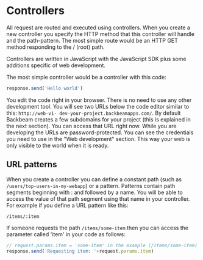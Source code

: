 # Controllers

All request are routed and executed using controllers. When you create a new controller you specify the HTTP method that this controller will handle and the path-pattern. The most simple route would be an HTTP GET method responding to the / (root) path.

Controllers are written in JavaScript with the JavaScript SDK plus some additions specific of web development.

The most simple controller would be a controller with this code:

```javascript
response.send('Hello world')
```

You edit the code right in your browser. There is no need to use any other development tool. You will see two URLs below the code editor similar to this: `http://web-v1- dev-your-project.backbeamapps.com/`. By default Backbeam creates a few subdomains for your project (this is explained in the next section). You can access that URL right now. While you are developing the URLs are password-protected. You can see the credentials you need to use in the "Web development" section. This way your web is only visible to the world when it is ready.


## URL patterns

When you create a controller you can define a constant path (such as `/users/top-users-in-my-webapp`) or a pattern. Patterns contain path segments beginning with : and followed by a name. You will be able to access the value of that path segment using that name in your controller. For example if you define a URL pattern like this:

`/items/:item`

If someone requests the path `/items/some-item` then you can access the parameter called 'item' in your code as follows:

```javascript
// request.params.item = 'some-item' in the example (/items/some-item)
response.send('Requesting item: '+request.params.item)
```
